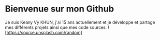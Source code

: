 # Bienvenue sur mon Github
Je suis Keany Vy KHUN, j'ai 15 ans actuellement et je développe et partage mes différents projets ainsi que mes code sources.
![https://source.unsplash.com/random]
